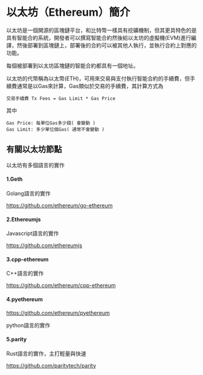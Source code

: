 # 以太坊（Ethereum）簡介

以太坊是一個開源的區塊鏈平台，和比特幣一樣具有挖礦機制，但其更具特色的是具有智能合約系統，開發者可以撰寫智能合約然後給以太坊的虛擬機\(EVM\)進行編譯，然後部署到區塊鏈上，部署後的合約可以被其他人執行，並執行合約上對應的功能。

每個被部署到以太坊區塊鏈的智能合約都具有一個地址。

以太坊的代幣稱為以太幣\(ETH\)，可用來交易與支付執行智能合約的手續費，但手續費通常是以Gas來計算，Gas類似於交易的手續費，其計算方式為

```
交易手續費 Tx Fees = Gas Limit * Gas Price
```

其中

```
Gas Price: 每單位Gas多少錢( 會變動 )
Gas Limit: 多少單位個Gas( 通常不會變動 )
```

## 有關以太坊節點

以太坊有多個語言的實作

#### 1.Geth   

Golang語言的實作

https://github.com/ethereum/go-ethereum

#### 2.Ethereumjs

Javascript語言的實作

https://github.com/ethereumjs

#### 3.cpp-ethereum

C++語言的實作

https://github.com/ethereum/cpp-ethereum

#### 4.pyethereum

https://github.com/ethereum/pyethereum

python語言的實作

#### 5.parity

Rust語言的實作，主打輕量與快速

https://github.com/paritytech/parity



